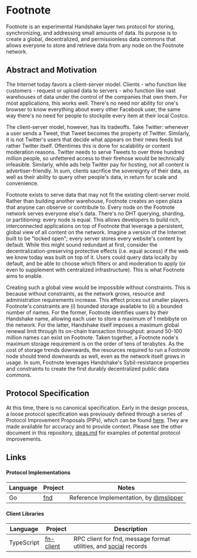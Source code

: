 Footnote
=======================

Footnote is an experimental Handshake layer two protocol for storing,
synchronizing, and addressing small amounts of data. Its purpose is to create a
global, decentralized, and permissionless data commons that allows everyone to
store and retrieve data from any node on the Footnote network.

Abstract and Motivation
-----------------------

The Internet today favors a client-server model. Clients - who function like
customers - request or upload data to servers - who function like vast
warehouses of data under the control of the companies that own them. For most
applications, this works well. There's no need nor ability for one's browser to
know everything about every other Facebook user, the same way there's no need
for people to stockpile every item at their local Costco.

The client-server model, however, has its tradeoffs. Take Twitter: whenever a
user sends a Tweet, that Tweet becomes the property of Twitter.  Similarly, it
is not Twitter's users that decide what appears on their news feeds but rather
Twitter itself. Oftentimes this is done for scalability or content moderation
reasons. Twitter needs to serve Tweets to over three hundred million people, so
unfettered access to their firehose would be technically infeasible. Similarly,
while ads help Twitter pay for hosting, not all content is advertiser-friendly.
In sum, clients sacrifice the sovereignty of their data, as well as their
ability to query other people's data, in return for scale and convenience.

Footnote exists to serve data that may not fit the existing client-server mold.
Rather than building another warehouse, Footnote creates an open plaza that
anyone can observe or contribute to.  Every node on the Footnote network serves
everyone else's data. There's no DHT querying, sharding, or partitioning: every
node is equal. This allows developers to build rich, interconnected applications
on top of Footnote that leverage a persistent, global view of all content on the
network.  Imagine a version of the Internet built to be "locked open"; every
server stores every website's content by default.  While this might sound
redundant at first, consider the decentralization-preserving protective effects
(i.e. equal access) if the web we know today was built on top of it.  Users
could query data locally by default, and be able to choose which filters or and
moderation to apply (or even to supplement with centralized infrastructure).
This is what Footnote aims to enable.

Creating such a global view would be impossible without constraints.  This is
because without constraints, as the network grows, resource and administration
requirements increase.  This effect prices out smaller players.  Footnote's
constraints are (i) bounded storage available to (ii) a bounded number of names.
For the former, Footnote identifies users by their Handshake name, allowing each
user to store a maximum of 1 mebibyte on the network.  For the latter, Handshake
itself imposes a maximum global renewal limit through its on-chain transaction
throughput: around 50-100 million names can exist on Footnote. Taken together, a
Footnote node's maximum storage requirement is on the order of tens of
terabytes. As the cost of storage trends downwards, the resources required to
run a Footnote node should trend downwards as well, even as the network itself
grows in usage.  In sum, Footnote leverages Handshake's Sybil-resistance
properties and constraints to create the first durably decentralized public data
commons. 

Protocol Specification 
-----------------------

At this time, there is no canonical specification.  Early in the design process,
a loose protocol specification was previously defined through a series of
Protocol Improvement Proposals (PIPs), which can be found
[here](https://github.com/kyokan/footnote-PIPs).  They are made available for
accuracy and to provide context.  Please see the other document in this
repository, [ideas.md](https://github.com/kyokan/footnote/blob/master/ideas.md)
for examples of potential protocol improvements.


Links
-----

#### Protocol Implementations

| Language | Project | Notes |
| ----- | ---- | ----- |
| Go | [fnd](https://github.com/kyokan/fnd) | Reference Implementation, by [@mslipper](https://github.com/mslipper) |

#### Client Libraries

| Language | Project | Description |
| ----- | ---- | ----- |
| TypeScript | [fn-client](https://github.com/kyokan/fn-client) | RPC client for fnd, message format utilities, and [social](https://github.com/kyokan/footnote-PIPs/blob/master/pip-009.rst) records |
